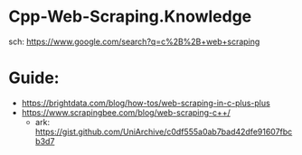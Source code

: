# Cpp-Web-Scraping.Knowledge
sch: https://www.google.com/search?q=c%2B%2B+web+scraping

# Guide:
- https://brightdata.com/blog/how-tos/web-scraping-in-c-plus-plus
- https://www.scrapingbee.com/blog/web-scraping-c++/
  - ark: https://gist.github.com/UniArchive/c0df555a0ab7bad42dfe91607fbcb3d7

